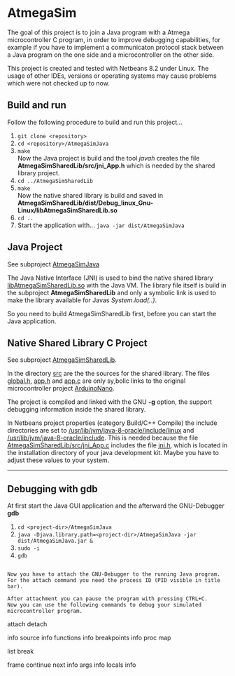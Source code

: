 # AtmegaSim

The goal of this project is to join a Java program with a Atmega microcontroller C program, in order
to improve debugging capabilities, for example if you have to implement a communicaton protocol stack 
between a Java program on the one side and a microcontroller on the other side.

This project is created and tested with Netbeans 8.2 under Linux. The usage of other 
IDEs, versions or operating systems may cause problems which were not checked up to now.

## Build and run

Follow the following procedure to build and run this project...

1. `git clone <repository>`
2. `cd <repository>/AtmegaSimJava`
3. `make`  
     Now the Java project is build and the tool *javah* creates the file 
     **AtmegaSimSharedLib/src/jni_App.h** which is needed by the shared library project.
4. `cd ../AtmegaSimSharedLib`
5. `make`  
     Now the native shared library is build and saved in 
     **AtmegaSimSharedLib/dist/Debug_linux_Gnu-Linux/libAtmegaSimSharedLib.so**
6.  `cd ..`
7.  Start the application with... 
    `java -jar dist/AtmegaSimJava`


## Java Project

See subproject [AtmegaSimJava](AtmegaSimJava)

The Java Native Interface (JNI) is used to bind the native shared library 
[libAtmegaSimSharedLib.so](/libAtmegaSimSharedLib) with the Java VM. 
The library file itself is build in the subproject **AtmegaSimSharedLib** and 
only a symbolic link is used to make the library available for Javas *System.load(..)*.

So you need to build AtmegaSimSharedLib first, before you can start the Java application.

## Native Shared Library C Project

See subproject [AtmegaSimSharedLib](AtmegaSimSharedLib).

In the directory [src](AtmegaSimSharedLib/src) are the the sources for the shared library. 
The files [global.h](ArduinoNano/src/global.h), [app.h](ArduinoNano/src/app.h) and [app.c](ArduinoNano/src/app.c) 
are only sy,bolic links to the original microcontroller project [ArduinoNano](ArduinoNano).

The project is compiled and linked with the GNU **-g** option, the support debugging information inside the 
shared library.

In Netbeans project properties (category Build/C++ Compile) the include directories are set to
[/usr/lib/jvm/java-8-oracle/include/linux](file:///usr/lib/jvm/java-8-oracle/include/linux) and
[/usr/lib/jvm/java-8-oracle/include](file:///usr/lib/jvm/java-8-oracle/include).
This is needed because the file [AtmegaSimSharedLib/src/jni_App.c](AtmegaSimSharedLib/src/jni_App.c) includes
the file [jni.h](file:///usr/lib/jvm/java-8-oracle/include/jni.h), which is located in the installation directory of your java development kit.
Maybe you have to adjust these values to your system.

--------------------------------------------------------

## Debugging with gdb

At first start the Java GUI application and the afterward the GNU-Debugger **gdb**

1. `cd <project-dir>/AtmegaSimJava`
2. `java -Djava.library.path=<project-dir>/AtmegaSimJava -jar dist/AtmegaSimJava.jar &`
3. `sudo -i`
4. `gdb`
```

Now you have to attach the GNU-Debugger to the running Java program.
For the attach command you need the process ID (PID visible in title bar).

After attachment you can pause the program with pressing CTRL+C. 
Now you can use the following commands to debug your simulated microcontroller program.

```
attach <pid>
detach

info source
info functions
info breakpoints
info proc map

list <function>
break <line>

frame
continue
next
info args
info locals
info
```
